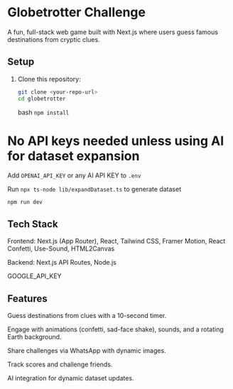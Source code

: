# Globetrotter Challenge

A fun, full-stack web game built with Next.js where users guess famous destinations from cryptic clues.

## Setup

1. Clone this repository:

   ```bash
   git clone <your-repo-url>
   cd globetrotter

   ```

   bash
   `npm install`

# No API keys needed unless using AI for dataset expansion

Add `OPENAI_API_KEY` or any AI API KEY to `.env`

Run `npx ts-node lib/expandDataset.ts` to generate dataset

`npm run dev`

## Tech Stack

Frontend: Next.js (App Router), React, Tailwind CSS, Framer Motion, React Confetti, Use-Sound, HTML2Canvas

Backend: Next.js API Routes, Node.js

GOOGLE_API_KEY

## Features

Guess destinations from clues with a 10-second timer.

Engage with animations (confetti, sad-face shake), sounds, and a rotating Earth background.

Share challenges via WhatsApp with dynamic images.

Track scores and challenge friends.

AI integration for dynamic dataset updates.






